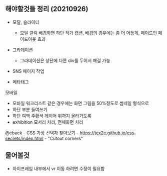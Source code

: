 ## 해야할것들 정리 (20210926)

- 모달, 슬라이더
	- 모달 클릭 배경화면 하단 작가 캡션, 배경의 경우에는 좀 더 어둡게, 페이드인 페이드아웃 효과

- 그라데이션
	- 그라데이션은 상단에 다른 div를 두어서 해결 가능

- SNS 페이지 작업

- 메타태그

모바일
- 모바일 워크리스트 같은 경우에는 화면 그림을 50%정도로 썸네일 형식으로
- 하단 부분 들여쓰기
- 하단 여백 주황색 레이어 위까지 올라가도록
- exhibition 모서리 처리, 전체화면 처리

@cbaek
	- CSS 가상 선택자 찾아보기
		- https://tex2e.github.io/css-secrets/index.html
		- "Cutout corners"

## 물어볼것
- 아이프레임 내부에서 vr 이동 하려면 수정이 필요함
